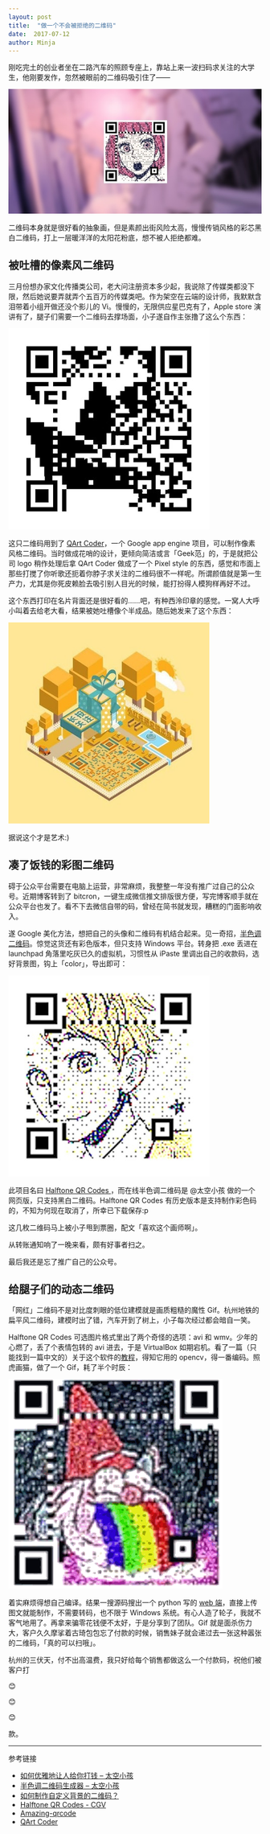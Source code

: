 ```yaml
---
layout: post
title:  "做一个不会被拒绝的二维码"
date:  2017-07-12
author: Minja
---
```


刚吃完土的创业者坐在二路汽车的照顾专座上，靠站上来一波扫码求关注的大学生，他刚要发作，忽然被眼前的二维码吸引住了——

![title](https://raw.githubusercontent.com/BlackwinMin/blackwinmin.github.io/master/lib/2017-07-12-做一个不会被拒绝的二维码/006tNc79gy1fhgu3jm0pfj30go087js0.jpg)

二维码本身就是很好看的抽象画，但是素颜出街风险太高，慢慢传销风格的彩芯黑白二维码，打上一层暖洋洋的太阳花粉底，想不被人拒绝都难。

## 被吐槽的像素风二维码

​	三月份想办家文化传播类公司，老大问注册资本多少起，我说除了传媒类都没下限，然后她说要弄就弄个五百万的传媒类吧。作为架空在云端的设计师，我默默含泪带着小组开做还没个影儿的 Vi。慢慢的，无限供应星巴克有了，Apple store 演讲有了，腿子们需要一个二维码去撑场面，小子遂自作主张撸了这么个东西：

![title](https://raw.githubusercontent.com/BlackwinMin/blackwinmin.github.io/master/lib/2017-07-12-做一个不会被拒绝的二维码/006tNc79gy1fhgthoyc80j30b40b4mxx.jpg)

这只二维码用到了 [QArt Coder](https://research.swtch.com/qr/draw)，一个 Google app engine 项目，可以制作像素风格二维码。当时做成花哨的设计，更倾向简洁或言「Geek范」的，于是就把公司 logo 稍作处理后拿 QArt Coder 做成了一个 Pixel style 的东西，感觉和市面上那些打搅了你听歌还扼着你脖子求关注的二维码很不一样呢。所谓颜值就是第一生产力，尤其是你死皮赖脸去吸引别人目光的时候，能打扮得人模狗样再好不过。

这个东西打印在名片背面还是很好看的……吧，有种西泠印章的感觉。一窝人大呼小叫着去给老大看，结果被她吐槽像个半成品。随后她发来了这个东西：

![title](https://raw.githubusercontent.com/BlackwinMin/blackwinmin.github.io/master/lib/2017-07-12-做一个不会被拒绝的二维码/006tNc79gy1fhgthpt60qj30b40b4aas.jpg)

据说这个才是艺术:)

## 凑了饭钱的彩图二维码

碍于公众平台需要在电脑上运营，非常麻烦，我整整一年没有推广过自己的公众号。近期博客转到了 bitcron，一键生成微信推文排版很方便，写完博客顺手就在公众平台也发了。看不下去微信自带的码，曾经在简书就发现，糟糕的门面影响收入。

   遂 Google 美化方法，想把自己的头像和二维码有机结合起来。见一奇招，[半色调二维码](https://spacekid.me/halftone-qr-code-generator/)。惊觉这货还有彩色版本，但只支持 Windows 平台。转身把 .exe 丢进在 launchpad 角落里吃灰已久的虚拟机，习惯性从 iPaste 里调出自己的收款码，选好背景图，钩上「color」，导出即可：

![title](https://raw.githubusercontent.com/BlackwinMin/blackwinmin.github.io/master/lib/2017-07-12-做一个不会被拒绝的二维码/006tNc79gy1fhgthqa10rj30b40b4myk.jpg)

此项目名曰 [Halftone QR Codes ](http://cgv.cs.nthu.edu.tw/Projects/Recreational_Graphics/Halftone_QRCodes/)，而在线半色调二维码是 @太空小孩 做的一个网页版，只支持黑白二维码。Halftone QR Codes 有历史版本是支持制作彩色码的，不知为何现在取消了，所幸已下载保存:p

这几枚二维码马上被小子甩到票圈，配文「喜欢这个画师啊」。

从转账通知响了一晚来看，颇有好事者扫之。

最后我还是忘了推广自己的公众号。

## 给腿子们的动态二维码

「网红」二维码不是对比度刺眼的低位建模就是画质粗糙的魔性 Gif。杭州地铁的扁平风二维码，建模时出了错，汽车开到了树上，小子每次经过都会暗自一笑。

Halftone QR Codes 可选图片格式里出了两个奇怪的选项：avi 和 wmv。少年的心燃了，丢了个表情包转的 avi 进去，于是 VirtualBox 如期宕机。看了一篇（只能找到一篇中文的）关于这个软件的[教程](https://www.chenxublog.com/2016/05/22/pic-qrcode-colorful.html)，得知它用的 opencv，得一番编码。照虎画猫，做了一个 Gif，耗了半个时辰：

![title](https://raw.githubusercontent.com/BlackwinMin/blackwinmin.github.io/master/lib/2017-07-12-做一个不会被拒绝的二维码/%E5%93%88%E5%93%88%E5%93%88.gif)

着实麻烦得想自己编译。结果一搜源码搜出一个 python 写的 [web 端](http://www.amazing-qrcode.com)，直接上传图文就能制作，不需要转码，也不限于 Windows 系统。有心人造了轮子，我就不客气地用了。再拿来骗零花钱便不太好，于是分享到了团队。Gif 就是面杀伤力大，客户久久摩挲着古琦包包忘了付款的时候，销售妹子就会递过去一张这种嚣张的二维码，「真的可以扫哦」。

杭州的三伏天，付不出高温费，我只好给每个销售都做这么一个付款码，祝他们被客户打

😊

😊

😊

款。

------

参考链接

- [如何优雅地让人给你打钱 – 太空小孩](https://spacekid.me/qart-code/)
- [半色调二维码生成器 – 太空小孩](https://spacekid.me/halftone-qr-code-generator/)
- [如何制作自定义背景的二维码？](https://www.chenxublog.com/2016/05/22/pic-qrcode-colorful.html)
- [Halftone QR Codes - CGV](http://cgv.cs.nthu.edu.tw/Projects/Recreational_Graphics/Halftone_QRCodes/)
- [Amazing-qrcode](http://www.amazing-qrcode.com)
- [QArt Coder](https://research.swtch.com/qr/draw)
